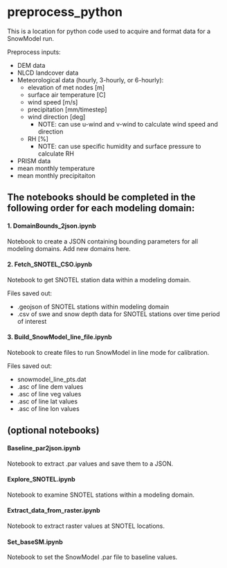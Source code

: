 # preprocess_python
This is a location for python code used to acquire and format data for a SnowModel run. 

Preprocess inputs:
* DEM data
* NLCD landcover data
* Meteorological data (hourly, 3-hourly, or 6-hourly):
  * elevation of met nodes [m]
  * surface air temperature [C]
  * wind speed [m/s]
  * precipitation [mm/timestep]
  * wind direction [deg]
    * NOTE: can use u-wind and v-wind to calculate wind speed and direction
  * RH [%]
    * NOTE: can use specific humidity and surface pressure to calculate RH
 * PRISM data
  * mean monthly temperature
  * mean monthly precipitaiton 

## The notebooks should be completed in the following order for each modeling domain:

####       1. DomainBounds_2json.ipynb
Notebook to create a JSON containing bounding parameters for all modeling domains. Add new domains here. 

####       2. Fetch_SNOTEL_CSO.ipynb
Notebook to get SNOTEL station data within a modeling domain.

Files saved out:
* .geojson of SNOTEL stations within modeling domain
* .csv of swe and snow depth data for SNOTEL stations over time period of interest

####       3. Build_SnowModel_line_file.ipynb
Notebook to create files to run SnowModel in line mode for calibration.

Files saved out:
* snowmodel_line_pts.dat
* .asc of line dem values
* .asc of line veg values
* .asc of line lat values
* .asc of line lon values

## (optional notebooks)

####       Baseline_par2json.ipynb
Notebook to extract .par values and save them to a JSON. 

####       Explore_SNOTEL.ipynb
Notebook to examine SNOTEL stations within a modeling domain.

####       Extract_data_from_raster.ipynb
Notebook to extract raster values at SNOTEL locations.

####       Set_baseSM.ipynb
Notebook to set the SnowModel .par file to baseline values.
